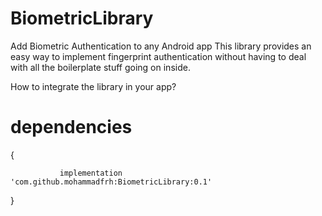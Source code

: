 # BiometricLibrary
Add Biometric Authentication to any Android app  This library provides an easy way to implement fingerprint authentication without having to deal with all the boilerplate stuff going on inside.


How to integrate the library in your app?

# dependencies
 
 {
 
	           implementation 'com.github.mohammadfrh:BiometricLibrary:0.1'

		
}
